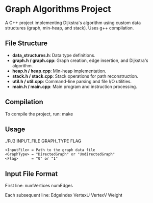 # Graph Algorithms Project

A C++ project implementing Dijkstra's algorithm using custom data structures (graph, min-heap, and stack). Uses g++ compilation.

## File Structure

- **data_structures.h**: Data type definitions.
- **graph.h / graph.cpp**: Graph creation, edge insertion, and Dijkstra's algorithm.
- **heap.h / heap.cpp**: Min-heap implementation.
- **stack.h / stack.cpp**: Stack operations for path reconstruction.
- **util.h / util.cpp**: Command-line parsing and file I/O utilities.
- **main.h / main.cpp**: Main program and instruction processing.

## Compilation

To compile the project, run:
make

## Usage

./PJ3 INPUT_FILE GRAPH_TYPE FLAG

    <InputFile> = Path to the graph data file
    <GraphType> = "DirectedGraph" or "UndirectedGraph"
    <Flag>      = "0" or "1"

## Input File Format

First line: 
    numVertices numEdges

Each subsequent line:
    EdgeIndex VertexU VertexV Weight
